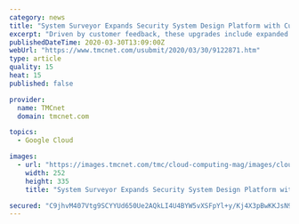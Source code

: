 ```yaml
---
category: news
title: "System Surveyor Expands Security System Design Platform with Customer-Driven Features"
excerpt: "Driven by customer feedback, these upgrades include expanded product catalog capabilities and enhanced Google Earth functionality ... professionals are increasingly using the System Surveyor platform, replacing outdated, paper-based methods or cumbersome CAD programs. The mobile, cloud-based application enables extended teams to collaborate ..."
publishedDateTime: 2020-03-30T13:09:00Z
webUrl: "https://www.tmcnet.com/usubmit/2020/03/30/9122871.htm"
type: article
quality: 15
heat: 15
published: false

provider:
  name: TMCnet
  domain: tmcnet.com

topics:
  - Google Cloud

images:
  - url: "https://images.tmcnet.com/tmc/cloud-computing-mag/images/cloud-computing-0515-cover.jpg"
    width: 252
    height: 335
    title: "System Surveyor Expands Security System Design Platform with Customer-Driven Features"

secured: "C9jhvM407Vtg9SCYYUd650Ue2AQkLI4U4BYW5vXSFpYl+y/Kj4X3pBwKKJsN9Uxk+RgO7bJ/zplyM+dl0IpOXjRNY0i2SXbmPxqSiMXOKWv1Wh0XikwLCZ245KIgZJijxkFUPv3nyU6POcDKPGNRpeu3HAHOQxieVLzX2aaIbHLv62s1tJ6W4J07yf/mWNa+/kYxmV0YXyt4ZFvoyz+GUZE3IpifjjDPmT6HBvzMEFm/uaUsQ4LZrmE1xZbdSHBQYsEJxvoP+pm7R3sxeHN38zt41J023olhAePRLTfvQW6pamMTnrNQlul1cjGRG/uJ;pHbEtNrk138Awsu1Udn1lA=="
---
```


